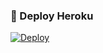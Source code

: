 ### 🚀 Deploy Heroku
[![Deploy](https://www.herokucdn.com/deploy/button.svg)](https://heroku.com/deploy?template=https://github.com/Nehmedofh/Günelchatbot)
